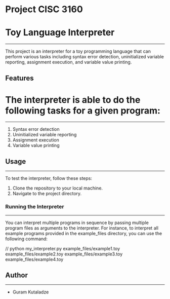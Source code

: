 # Project CISC 3160 
# Toy Language Interpreter
--------------------------------------------------------------------------------------------------
This project is an interpreter for a toy programming language that can perform various tasks including syntax error detection,
uninitialized variable reporting, assignment execution, and variable value printing.

## Features
#  The interpreter is able to do the following tasks for a given program:
--------------------------------------------------------------------------------------------------
1. Syntax error detection
2. Uninitialized variable reporting
3. Assignment execution
4. Variable value printing



## Usage
--------------------------------------------------------------------------------------------------
To test the interpreter, follow these steps:

1. Clone the repository to your local machine.
2. Navigate to the project directory.

### Running the Interpreter
--------------------------------------------------------------------------------------------------
You can interpret multiple programs in sequence by passing multiple program files as arguments to the interpreter. 
For instance, to interpret all example programs provided in the example_files directory, you can use the following command:

// python my_interpreter.py example_files/example1.toy example_files/example2.toy example_files/example3.toy example_files/example4.toy 


   ## Author
--------------------------------------------------------------------------------------------------
- Guram Kutaladze
